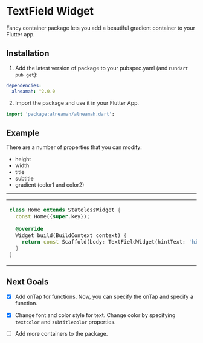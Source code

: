 
# TextField Widget

Fancy container package lets you add a beautiful gradient container to your Flutter app.

## Installation

1. Add the latest version of package to your pubspec.yaml (and run`dart pub get`):

```yaml
dependencies:
  alneamah: ^2.0.0
```

2. Import the package and use it in your Flutter App.

```dart
import 'package:alneamah/alneamah.dart';
```

## Example

There are a number of properties that you can modify:

- height
- width
- title
- subtitle
- gradient (color1 and color2)

<hr>

<table>
<tr>
<td>

```dart
class Home extends StatelessWidget {
  const Home({super.key});

  @override
  Widget build(BuildContext context) {
    return const Scaffold(body: TextFieldWidget(hintText: 'hint',labelText: 'label'),);
  }
}
```

</td>
<td>
<img  src="https://user-images.githubusercontent.com/53579386/126896556-911d4778-04cd-49bf-b32a-01a6eb3b0155.jpeg"  alt="">
</td>
</tr>
</table>

## Next Goals

- [x] Add onTap for functions.
 Now, you can specify the onTap and specify a function.

- [x] Change font and color style for text.
 Change color by specifying `textcolor` and `subtitlecolor` properties.

- [ ] Add more containers to the package.
